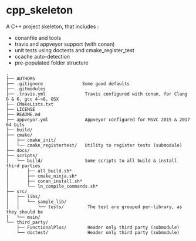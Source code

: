 # cpp_skeleton

A C++ project skeleton, that includes :

- conanfile  and tools
- travis and appveyor support (with conan)
- unit tests using doctests and cmake_register_test
- ccache auto-detection
- pre-populated folder structure

````
.
├── AUTHORS
├── .gitignore               Some good defaults
├── .gitmodules
├── .travis.yml               Travis configured with conan, for Clang 6 & 6, gcc 4->8, OSX
├── CMakeLists.txt
├── LICENSE
├── README.md
├── appveyor.yml              Appveyor configured for MSVC 2015 & 2017 64 bits
├── build/
├── cmake/
│   ├── cmake_init/
│   └── cmake_registertest/   Utility to register tests (submodule)
├── docs/
├── scripts/
│   └── build/                Some scripts to all build & install third parties
│       ├── all_build.sh*
│       ├── cmake_ninja.sh*
│       ├── conan_install.sh*
│       └── ln_compile_commands.sh*
├── src/
│   ├── libs/
│   │   └── sample_lib/
│   │       └── tests/         The test are grouped per-library, as they should be
|   └── main/
└── third_party/
    ├── FunctionalPlus/        Header only third party (submodule)
    └── doctest/               Header only third party (submodule)
````
